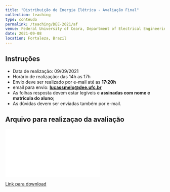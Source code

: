 ```yaml
---
title: "Distribuição de Energia Elétrica - Avaliação Final"
collection: teaching
type: conteudo
permalink: /teaching/DEE-2021/af
venue: Federal University of Ceara, Department of Electrical Engineering
date: 2021-09-08
location: Fortaleza, Brazil
---
```


## Instruções

- Data de realização: 09/09/2021
- Horário de realização: das 14h as 17h
- Envio deve ser realizado por e-mail até as **17:20h**
- email para envio: **lucassmelo@dee.ufc.br**
- As folhas resposta devem estar legíveis e **assinadas com nome e matrícula do aluno**;
- As dúvidas devem ser enviadas também por e-mail.

## Arquivo para realizaçao da avaliação

<embed src="{{ '/_teaching/DEE-2021/AF/avaliacao-final-dee-2021-1.pdf'|url }}" alt="Avaliação Final" width="300" height="150">

[Link para download](https://github.com/lucassm/lucassm.github.io/raw/master/_teaching/DEE-2021/AF/avaliacao-final-dee-2021-1.pdf)